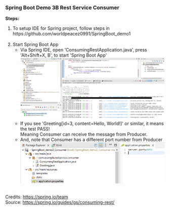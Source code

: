 ### Spring Boot Demo 3B Rest Service Consumer

**Steps:**
<ol>
<li>To setup IDE for Spring project, follow steps in https://github.com/worldpeacez0991/SpringBoot_demo1</li>

<br/>

<li>Start Spring Boot App
<ul>
<li>Via Spring IDE, open 'ConsumingRestApplication.java', press 'Alt+Shift+X, B', to start 'Spring Boot App'</li>
<kbd><img src="Pic1.PNG" width="500" /></kbd><br/>

<li>If you see 'Greeting[id=3, content=Hello, World!]' or similar, it means the test PASS!<br/>Meaning Consumer can receive the message from Producer.</li>

<li>And, note that Consumer has a different port number from Producer</li>
<kbd><img src="Pic2.PNG" width="500" /></kbd><br/>

</ul>
</li>

<br/>

</ol>

Credits: https://spring.io/team<br/>
Source: https://spring.io/guides/gs/consuming-rest/



